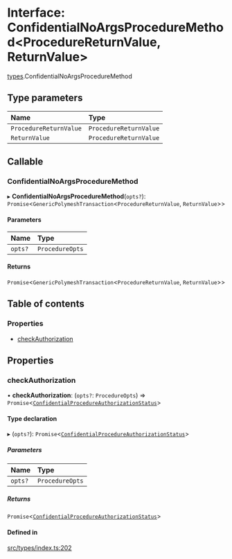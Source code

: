 # Interface: ConfidentialNoArgsProcedureMethod<ProcedureReturnValue, ReturnValue\>

[types](../wiki/types).ConfidentialNoArgsProcedureMethod

## Type parameters

| Name | Type |
| :------ | :------ |
| `ProcedureReturnValue` | `ProcedureReturnValue` |
| `ReturnValue` | `ProcedureReturnValue` |

## Callable

### ConfidentialNoArgsProcedureMethod

▸ **ConfidentialNoArgsProcedureMethod**(`opts?`): `Promise`<`GenericPolymeshTransaction`<`ProcedureReturnValue`, `ReturnValue`\>\>

#### Parameters

| Name | Type |
| :------ | :------ |
| `opts?` | `ProcedureOpts` |

#### Returns

`Promise`<`GenericPolymeshTransaction`<`ProcedureReturnValue`, `ReturnValue`\>\>

## Table of contents

### Properties

- [checkAuthorization](../wiki/types.ConfidentialNoArgsProcedureMethod#checkauthorization)

## Properties

### checkAuthorization

• **checkAuthorization**: (`opts?`: `ProcedureOpts`) => `Promise`<[`ConfidentialProcedureAuthorizationStatus`](../wiki/types.ConfidentialProcedureAuthorizationStatus)\>

#### Type declaration

▸ (`opts?`): `Promise`<[`ConfidentialProcedureAuthorizationStatus`](../wiki/types.ConfidentialProcedureAuthorizationStatus)\>

##### Parameters

| Name | Type |
| :------ | :------ |
| `opts?` | `ProcedureOpts` |

##### Returns

`Promise`<[`ConfidentialProcedureAuthorizationStatus`](../wiki/types.ConfidentialProcedureAuthorizationStatus)\>

#### Defined in

[src/types/index.ts:202](https://github.com/PolymeshAssociation/polymesh-private-sdk/blob/297c67ce/src/types/index.ts#L202)

